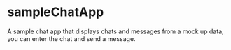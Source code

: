 # sampleChatApp
A sample chat app that displays chats and messages from a mock up data, you can enter the chat and send a message.
